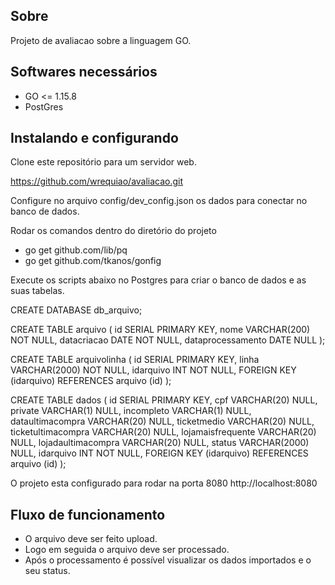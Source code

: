 ## Sobre

Projeto de avaliacao sobre a linguagem GO.


## Softwares necessários

 * GO <= 1.15.8
 * PostGres 


## Instalando e configurando

Clone este repositório para um servidor web.

https://github.com/wrequiao/avaliacao.git

Configure no arquivo config/dev_config.json os dados para conectar no banco de dados.

Rodar os comandos dentro do diretório do projeto
- go get github.com/lib/pq
- go get github.com/tkanos/gonfig

Execute os scripts abaixo no Postgres para criar o banco de dados e as suas tabelas.

CREATE DATABASE db_arquivo;

CREATE TABLE arquivo
(
   id                SERIAL PRIMARY KEY,
   nome              VARCHAR(200) NOT NULL,
   datacriacao       DATE NOT NULL,
   dataprocessamento DATE NULL
); 


CREATE TABLE arquivolinha
(
   id        SERIAL PRIMARY KEY,
   linha     VARCHAR(2000) NOT NULL,
   idarquivo INT NOT NULL,
   FOREIGN KEY (idarquivo) REFERENCES arquivo (id)
); 

CREATE TABLE dados
  (
     id                 SERIAL PRIMARY KEY,
     cpf                VARCHAR(20) NULL,
     private            VARCHAR(1) NULL,
     incompleto         VARCHAR(1) NULL,
     dataultimacompra   VARCHAR(20) NULL,
     ticketmedio        VARCHAR(20) NULL,
     ticketultimacompra VARCHAR(20) NULL,
     lojamaisfrequente  VARCHAR(20) NULL,
     lojadaultimacompra VARCHAR(20) NULL,
     status             VARCHAR(2000) NULL,
     idarquivo          INT NOT NULL,
     FOREIGN KEY (idarquivo) REFERENCES arquivo (id)
  ); 

O projeto esta configurado para rodar na porta 8080
http://localhost:8080

## Fluxo de funcionamento

- O arquivo deve ser feito upload.
- Logo em seguida o arquivo deve ser processado.
- Após o processamento é possível visualizar os dados importados e o seu status.
